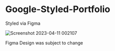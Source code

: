 # Google-Styled-Portfolio

Styled via Figma<br>

![Screenshot 2023-04-11 002107](https://user-images.githubusercontent.com/71945647/231017393-f3a47a4f-a0fc-473d-b567-ef4531e6864e.png)

Figma Design was subject to change
